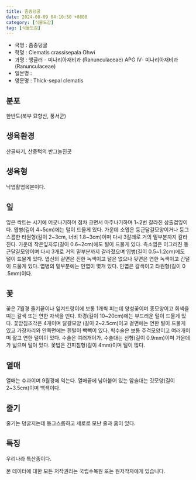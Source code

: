 ```yaml
---
title: 좀종덩굴
date: 2024-08-09 04:10:50 +0800
category: [식물도감]
tag: [식물도감]
---
```




- 국명 : 좀종덩굴
- 학명 : Clematis crassisepala Ohwi
- 과명 : 앵글러 - 미나리아재비과 (Ranunculaceae) APG Ⅳ- 미나리아재비과 (Ranunculaceae)
- 일본명 : 
- 영문명 : Thick-sepal clematis


## 분포
한반도(북부 묘향산, 풍서군)
## 생육환경
산골짜기, 산중턱의 반그늘진곳
## 생육형
낙엽활엽목본이다. 
## 잎
잎은 싹트는 시기에 어긋나기하며 점차 크면서 마주나기하며 1~2번 갈라진 삼출겹잎이다. 엽병(길이 4~5cm)에는 털이 드물게 있다. 가운데 소엽은 둥근달걀모양이거나 둥그스름한 타원형(길이 2~3cm, 너비 1.8~3cm)이며 다시 3갈래로 거의 밑부분까지 갈라진다. 가운데 작은잎자루(길이 0.6~2cm)에도 털이 드물게 있다. 측소엽은 이그러진 둥근달걀모양이며 다시 3개로 거의 밑부분까지 갈라졌으며 엽병(길이 0.5~1.2cm)에도 털이 드물게 있다. 엽신의 겉면은 진한 녹색이고 털은 없으나 뒷면은 연한 녹색이고 긴털이 드물게 있다. 엽병의 밑부분에는 인엽이 몇개 있다. 인엽은 갈색이고 타원형(길이 0 .5mm)이다.
## 꽃
꽃은 7월경 줄기끝이나 잎겨드랑이에 보통 1개씩 피는데 양성꽃이며 종모양이고 회색을 띠는 갈색 또는 연한 자색을 띤다. 화경(길이 10~20cm)에는 부드러운 털이 드물게 있다. 꽃받침조각은 4개이며 달걀모양 (길이 2~2.5cm)이고 겉면에는 연한 털이 드물게 있고 가장자리와 안쪽면에는 흰털이 빽빽이 있다. 헉수술은 보통 주걱모양이고 여러개이며 짧고 연한 털이이 있다. 수술은 여러개이가. 수술대는 선형(길이 0.9mm)이며 가운데가 넓으며 털이 있다. 꽃밥은 긴피침형(길이 4mm)이며 털이 많다. 
## 열매
열매는 수과이며 9월경에 익는다. 열매끝에 남아붙어 있는 암술대는 깃모양(길이 2~3.5cm)이며 백색이다.
## 줄기
줄기는 덩굴지는데 둥그스름하고 세로로 모난 줄과 홈이 있다. 
## 특징
우리나라 특산종이다.






본 데이터에 대한 모든 저작권리는 국립수목원 또는 원저작자에게 있습니다.
